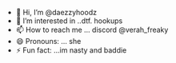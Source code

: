 - 👋 Hi, I’m @daezzyhoodz
- 👀 I’m interested in ..dtf. hookups
- 📫 How to reach me ... discord @verah_freaky
- 😄 Pronouns: ... she
- ⚡ Fun fact: ...im nasty and baddie

<!---
daezzyhoodz/daezzyhoodz is a ✨ special ✨ repository because its `README.md` (this file) appears on your GitHub profile.
You can click the Preview link to take a look at your changes.
--->
